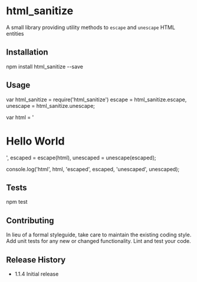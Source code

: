 html_sanitize
=========

A small library providing utility methods to `escape` and `unescape` HTML entities

## Installation

  npm install html_sanitize --save

## Usage

  var html_sanitize = require('html_sanitize')
      escape = html_sanitize.escape,
      unescape = html_sanitize.unescape;

  var html = '<h1>Hello World</h1>',
      escaped = escape(html),
      unescaped = unescape(escaped);

  console.log('html', html, 'escaped', escaped, 'unescaped', unescaped);

## Tests

  npm test

## Contributing

In lieu of a formal styleguide, take care to maintain the existing coding style.
Add unit tests for any new or changed functionality. Lint and test your code.

## Release History

* 1.1.4 Initial release